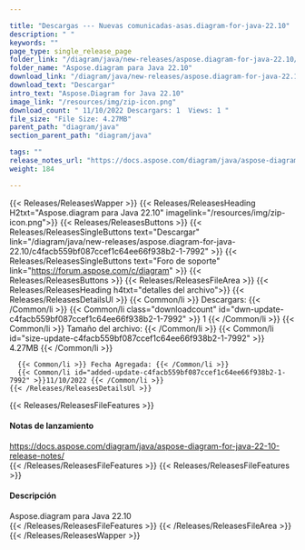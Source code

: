 ```yaml
---

title: "Descargas --- Nuevas comunicadas-asas.diagram-for-java-22.10"
description: " "
keywords: ""
page_type: single_release_page
folder_link: "/diagram/java/new-releases/aspose.diagram-for-java-22.10/"
folder_name: "Aspose.diagram para Java 22.10"
download_link: "/diagram/java/new-releases/aspose.diagram-for-java-22.10/c4facb559bf087ccef1c64ee66f938b2-1-7992"
download_text: "Descargar"
intro_text: "Aspose.Diagram for Java 22.10"
image_link: "/resources/img/zip-icon.png"
download_count: " 11/10/2022 Descargars: 1  Views: 1 "
file_size: "File Size: 4.27MB"
parent_path: "diagram/java"
section_parent_path: "diagram/java"

tags: ""
release_notes_url: "https://docs.aspose.com/diagram/java/aspose-diagram-for-java-22-10-release-notes/"
weight: 184

---
```


{{< Releases/ReleasesWapper >}}
  {{< Releases/ReleasesHeading H2txt="Aspose.diagram para Java 22.10" imagelink="/resources/img/zip-icon.png">}}
  {{< Releases/ReleasesButtons >}}
    {{< Releases/ReleasesSingleButtons text="Descargar" link="/diagram/java/new-releases/aspose.diagram-for-java-22.10/c4facb559bf087ccef1c64ee66f938b2-1-7992" >}}
    {{< Releases/ReleasesSingleButtons text="Foro de soporte" link="https://forum.aspose.com/c/diagram" >}}
  {{< Releases/ReleasesButtons >}}
  {{< Releases/ReleasesFileArea >}}
    {{< Releases/ReleasesHeading h4txt="detalles del archivo">}}
    {{< Releases/ReleasesDetailsUl >}}
      {{< Common/li >}} Descargars: {{< /Common/li >}}
      {{< Common/li class="downloadcount" id="dwn-update-c4facb559bf087ccef1c64ee66f938b2-1-7992" >}} 1 {{< /Common/li >}}
      {{< Common/li >}} Tamaño del archivo: {{< /Common/li >}}
      {{< Common/li id="size-update-c4facb559bf087ccef1c64ee66f938b2-1-7992" >}} 4.27MB {{< /Common/li >}}

      {{< Common/li >}} Fecha Agregada: {{< /Common/li >}}
      {{< Common/li id="added-update-c4facb559bf087ccef1c64ee66f938b2-1-7992" >}}11/10/2022 {{< /Common/li >}}
    {{< /Releases/ReleasesDetailsUl >}}

  {{< Releases/ReleasesFileFeatures >}}
      <h4>Notas de lanzamiento</h4><div><a href='https://docs.aspose.com/diagram/java/aspose-diagram-for-java-22-10-release-notes/'>https://docs.aspose.com/diagram/java/aspose-diagram-for-java-22-10-release-notes/</a></div>
  {{< /Releases/ReleasesFileFeatures >}}
  {{< Releases/ReleasesFileFeatures >}}
      <h4>Descripción</h4><div class="HTMLDescription">Aspose.diagram para Java 22.10</div>
  {{< /Releases/ReleasesFileFeatures >}}
 {{< /Releases/ReleasesFileArea >}}
{{< /Releases/ReleasesWapper >}}


